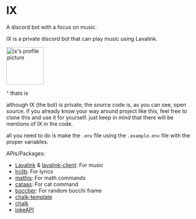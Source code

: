 # IX 
A discord bot with a focus on music.

IX is a private discord bot that can play music using Lavalink.

<img src="https://github.com/user-attachments/assets/54086ae8-b82f-48a0-b4bf-07ac3c187334" alt="ix's profile picture" style="width:100px;"/>

^ thats ix

although IX (the bot) is private, the source code is, as you can see, open source.
if you already know your way around project like this, feel free to clone this and use it for yourself.
just keep in mind that there will be mentions of IX in the code.

all you need to do is make the `.env` file using the `.example.env` file with the proper variables.

APIs/Packages:
- [Lavalink](https://github.com/lavalink-devs/Lavalink) & [lavalink-client](https://github.com/Tomato6966/lavalink-client/tree/main): For music
- [lrclib](https://lrclib.net): For lyrics
- [mathjs](https://github.com/josdejong/mathjs): For math commands
- [cataas](https://cataas.com/): For cat command
- [boccher](https://boccher.pixelboom.dev/): For random bocchi frame
- [chalk-template](https://github.com/chalk/chalk-template/blob/main/index.js)
- [chalk](https://github.com/chalk/chalk)
- [jokeAPI](https://v2.jokeapi.dev)
